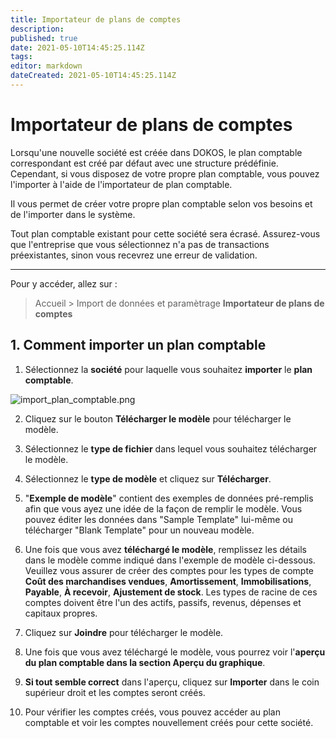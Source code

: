 ```yaml
---
title: Importateur de plans de comptes
description: 
published: true
date: 2021-05-10T14:45:25.114Z
tags: 
editor: markdown
dateCreated: 2021-05-10T14:45:25.114Z
---
```


# Importateur de plans de comptes
Lorsqu'une nouvelle société est créée dans DOKOS, le plan comptable correspondant est créé par défaut avec une structure prédéfinie. Cependant, si vous disposez de votre propre plan comptable, vous pouvez l'importer à l'aide de l'importateur de plan comptable.

Il vous permet de créer votre propre plan comptable selon vos besoins et de l'importer dans le système.

Tout plan comptable existant pour cette société sera écrasé. Assurez-vous que l'entreprise que vous sélectionnez n'a pas de transactions préexistantes, sinon vous recevrez une erreur de validation.

---

Pour y accéder, allez sur :

> Accueil > Import de données et paramètrage
 > **Importateur de plans de comptes**
 
## 1. Comment importer un plan comptable

1. Sélectionnez la **société** pour laquelle vous souhaitez **importer** le **plan comptable**.

![import_plan_comptable.png](/setup/chart-of-accounts-import/import_plan_comptable.png)

2. Cliquez sur le bouton **Télécharger le modèle** pour télécharger le modèle. 
3. Sélectionnez le **type de fichier** dans lequel vous souhaitez télécharger le modèle. 
4. Sélectionnez le **type de modèle** et cliquez sur **Télécharger**. 
5. "**Exemple de modèle**" contient des exemples de données pré-remplis afin que vous ayez une idée de la façon de remplir le modèle. Vous pouvez éditer les données dans "Sample Template" lui-même ou télécharger "Blank Template" pour un nouveau modèle.

6. Une fois que vous avez **téléchargé le modèle**, remplissez les détails dans le modèle comme indiqué dans l'exemple de modèle ci-dessous. Veuillez vous assurer de créer des comptes pour les types de compte **Coût des marchandises vendues**, **Amortissement**, **Immobilisations**, **Payable**, **À recevoir**, **Ajustement de stock**. Les types de racine de ces comptes doivent être l'un des actifs, passifs, revenus, dépenses et capitaux propres.

7. Cliquez sur **Joindre** pour télécharger le modèle.

8. Une fois que vous avez téléchargé le modèle, vous pourrez voir l'**aperçu du plan comptable dans la section Aperçu du graphique**.

9. **Si tout semble correct** dans l'aperçu, cliquez sur **Importer** dans le coin supérieur droit et les comptes seront créés.

10. Pour vérifier les comptes créés, vous pouvez accéder au plan comptable et voir les comptes nouvellement créés pour cette société.



